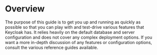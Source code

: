 # Overview



The purpose of this guide is to get you up and running as quickly as possible so that you can play with and test-drive various features that Keycloak has. It relies heavily on the default database and server configuration and does not cover any complex deployment options. If you want a more in-depth discussion of any features or configuration options, consult the various reference guides available.
